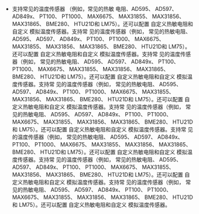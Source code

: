 * 支持常见的温度传感器
（例如，常见的热敏
电阻、AD595、
AD597、
AD849x、
PT100、
PT1000、
MAX6675、
MAX31855、
MAX31856、
MAX31865、
BME280、
HTU21D和
LM75）。还可以配置
自定义热敏电阻和自定义
模拟温度传感器。支持常
见的温度传感器（例如，
常见的热敏电阻、
AD595、
AD597、
AD849x、
PT100、
PT1000、
MAX6675、
MAX31855、
MAX31856、
MAX31865、
BME280、
HTU21D和
LM75）。还可以配置
自定义热敏电阻和自定义
模拟温度传感器。支持常
见的温度传感器（例如，
常见的热敏电阻、
AD595、
AD597、
AD849x、
PT100、
PT1000、
MAX6675、
MAX31855、
MAX31856、
MAX31865、
BME280、
HTU21D和
LM75）。还可以配置
自定义热敏电阻和自定义
模拟温度传感器。支持常
见的温度传感器（例如，
常见的热敏电阻、
AD595、
AD597、
AD849x、
PT100、
PT1000、
MAX6675、
MAX31855、
MAX31856、
MAX31865、
BME280、
HTU21D和
LM75）。还可以配置
自定义热敏电阻和自定义
模拟温度传感器。支持常
见的温度传感器（例如，
常见的热敏电阻、
AD595、
AD597、
AD849x、
PT100、
PT1000、
MAX6675、
MAX31855、
MAX31856、
MAX31865、
BME280、
HTU21D和
LM75）。还可以配置
自定义热敏电阻和自定义
模拟温度传感器。支持常
见的温度传感器（例如，
常见的热敏电阻、
AD595、
AD597、
AD849x、
PT100、
PT1000、
MAX6675、
MAX31855、
MAX31856、
MAX31865、
BME280、
HTU21D和
LM75）。还可以配置
自定义热敏电阻和自定义
模拟温度传感器。支持常
见的温度传感器（例如，
常见的热敏电阻、
AD595、
AD597、
AD849x、
PT100、
PT1000、
MAX6675、
MAX31855、
MAX31856、
MAX31865、
BME280、
HTU21D和
LM75）。还可以配置
自定义热敏电阻和自定义
模拟温度传感器。支持常
见的温度传感器（例如，
常见的热敏电阻、
AD595、
AD597、
AD849x、
PT100、
PT1000、
MAX6675、
MAX31855、
MAX31856、
MAX31865、
BME280、
HTU21D和
LM75）。还可以配置
自定义热敏电阻和自定义
模拟温度传感器。
